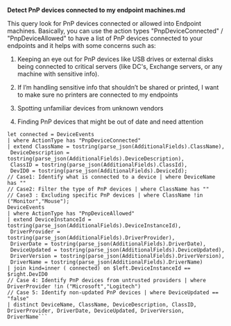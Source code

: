 **Detect PnP devices connected to my endpoint machines.md**

This query look for PnP devices connected or allowed into Endpoint machines. Basically, you can use the action types "PnpDeviceConnected" / "PnpDeviceAllowed" to have a list of PnP devices connected to your endpoints and it helps with some concerns such as:

1. Keeping an eye out for PnP devices like USB drives or external disks being connected to critical servers (like DC's, Exchange servers, or any machine with sensitive info).

2. If I’m handling sensitive info that shouldn’t be shared or printed, I want to make sure no printers are connected to my endpoints

3. Spotting unfamiliar devices from unknown vendors

4. Finding PnP devices that might be out of date and need attention

```
let connected = DeviceEvents
| where ActionType has "PnpDeviceConnected"
| extend ClassName = tostring(parse_json(AdditionalFields).ClassName),
 DeviceDescription = tostring(parse_json(AdditionalFields).DeviceDescription),
 ClassID = tostring(parse_json(AdditionalFields).ClassId),
 DevID0 = tostring(parse_json(AdditionalFields).DeviceId);
// Case1: Identify what is connected to a device | where DeviceName has ""
// Case2: Filter the type of PnP devices | where ClassName has "" 
// Case3 : Excluding specific PnP devices | where ClassName !in ("Monitor","Mouse");
DeviceEvents
| where ActionType has "PnpDeviceAllowed"
| extend DeviceInstanceId = tostring(parse_json(AdditionalFields).DeviceInstanceId),
 DriverProvider = tostring(parse_json(AdditionalFields).DriverProvider), 
 DriverDate = tostring(parse_json(AdditionalFields).DriverDate),
 DeviceUpdated = tostring(parse_json(AdditionalFields).DeviceUpdated),
 DriverVersion = tostring(parse_json(AdditionalFields).DriverVersion),
 DriverName = tostring(parse_json(AdditionalFields).DriverName)
| join kind=inner ( connected) on $left.DeviceInstanceId == $right.DevID0
// Case 4: Identify PnP devices from untrusted providers | where DriverProvider !in ("Microsoft","Logitech")
// Case 5: Identify non-updated PnP devices | where DeviceUpdated == "false"
| distinct DeviceName, ClassName, DeviceDescription, ClassID, DriverProvider, DriverDate, DeviceUpdated, DriverVersion, DriverName```
